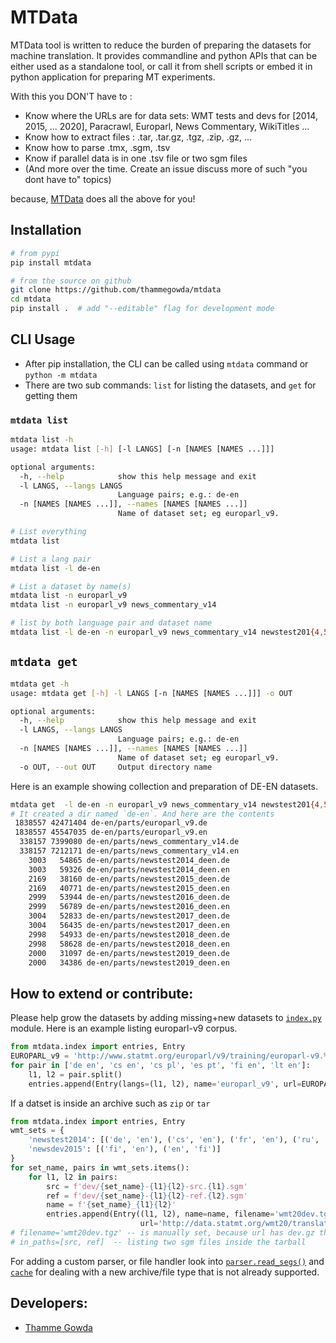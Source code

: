 # MTData
MTData tool is written to reduce the burden of preparing the datasets for machine translation.
It provides commandline and python APIs that can be either used as a standalone tool, 
or call it from shell scripts or embed it in python application for preparing MT experiments.

With this you DON'T have to :
- Know where the URLs are for data sets: WMT tests and devs for \[2014, 2015, ... 2020], Paracrawl, 
  Europarl, News Commentary, WikiTitles ...
- Know how to extract files : .tar, .tar.gz, .tgz, .zip, .gz, ...
- Know how to parse .tmx, .sgm, .tsv
- Know if parallel data is in one .tsv file or two sgm files 
- (And more over the time. Create an issue discuss more of such "you dont have to" topics)

because, [MTData](https://github.com/thammegowda/mtdata) does all the above for you! 

## Installation
```bash
# from pypi
pip install mtdata 

# from the source on github 
git clone https://github.com/thammegowda/mtdata 
cd mtdata
pip install .  # add "--editable" flag for development mode 
```

## CLI Usage
- After pip installation, the CLI can be called using `mtdata` command  or `python -m mtdata`
- There are two sub commands: `list` for listing the datasets, and `get` for getting them   
### `mtdata list`
```bash
mtdata list -h
usage: mtdata list [-h] [-l LANGS] [-n [NAMES [NAMES ...]]]

optional arguments:
  -h, --help            show this help message and exit
  -l LANGS, --langs LANGS
                        Language pairs; e.g.: de-en
  -n [NAMES [NAMES ...]], --names [NAMES [NAMES ...]]
                        Name of dataset set; eg europarl_v9.
``` 

```bash
# List everything
mtdata list

# List a lang pair 
mtdata list -l de-en

# List a dataset by name(s)
mtdata list -n europarl_v9
mtdata list -n europarl_v9 news_commentary_v14

# list by both language pair and dataset name
mtdata list -l de-en -n europarl_v9 news_commentary_v14 newstest201{4,5,6,7,8,9}_deen
```

## `mtdata get`
```bash
mtdata get -h
usage: mtdata get [-h] -l LANGS [-n [NAMES [NAMES ...]]] -o OUT

optional arguments:
  -h, --help            show this help message and exit
  -l LANGS, --langs LANGS
                        Language pairs; e.g.: de-en
  -n [NAMES [NAMES ...]], --names [NAMES [NAMES ...]]
                        Name of dataset set; eg europarl_v9.
  -o OUT, --out OUT     Output directory name
```
Here is an example showing collection and preparation of DE-EN datasets. 
```bash
mtdata get  -l de-en -n europarl_v9 news_commentary_v14 newstest201{4,5,6,7,8,9}_deen -o de-en
# It created a dir named `de-en`. And here are the contents
 1838557 42471404 de-en/parts/europarl_v9.de
 1838557 45547035 de-en/parts/europarl_v9.en
  338157 7399080 de-en/parts/news_commentary_v14.de
  338157 7212171 de-en/parts/news_commentary_v14.en
    3003   54865 de-en/parts/newstest2014_deen.de
    3003   59326 de-en/parts/newstest2014_deen.en
    2169   38160 de-en/parts/newstest2015_deen.de
    2169   40771 de-en/parts/newstest2015_deen.en
    2999   53944 de-en/parts/newstest2016_deen.de
    2999   56789 de-en/parts/newstest2016_deen.en
    3004   52833 de-en/parts/newstest2017_deen.de
    3004   56435 de-en/parts/newstest2017_deen.en
    2998   54933 de-en/parts/newstest2018_deen.de
    2998   58628 de-en/parts/newstest2018_deen.en
    2000   31097 de-en/parts/newstest2019_deen.de
    2000   34386 de-en/parts/newstest2019_deen.en
```


## How to extend or contribute:
Please help grow the datasets by adding missing+new datasets to [`index.py`](mtdata/index.py) module.
Here is an example listing europarl-v9 corpus.
```python
from mtdata.index import entries, Entry
EUROPARL_v9 = 'http://www.statmt.org/europarl/v9/training/europarl-v9.%s-%s.tsv.gz'
for pair in ['de en', 'cs en', 'cs pl', 'es pt', 'fi en', 'lt en']:
    l1, l2 = pair.split()
    entries.append(Entry(langs=(l1, l2), name='europarl_v9', url=EUROPARL_v9 % (l1, l2)))
```
If a datset is inside an archive such as `zip` or `tar`
```python
from mtdata.index import entries, Entry
wmt_sets = {
    'newstest2014': [('de', 'en'), ('cs', 'en'), ('fr', 'en'), ('ru', 'en'), ('hi', 'en')],
    'newsdev2015': [('fi', 'en'), ('en', 'fi')]
}
for set_name, pairs in wmt_sets.items():
    for l1, l2 in pairs:
        src = f'dev/{set_name}-{l1}{l2}-src.{l1}.sgm'
        ref = f'dev/{set_name}-{l1}{l2}-ref.{l2}.sgm'
        name = f'{set_name}_{l1}{l2}'
        entries.append(Entry((l1, l2), name=name, filename='wmt20dev.tgz', in_paths=[src, ref],
                             url='http://data.statmt.org/wmt20/translation-task/dev.tgz'))
# filename='wmt20dev.tgz' -- is manually set, because url has dev.gz that can be confusing
# in_paths=[src, ref]  -- listing two sgm files inside the tarball
```
For adding a custom parser, or file handler look into [`parser.read_segs()`](mtdata/parser.py) 
and [`cache`](mtdata/cache.py) for dealing with a new archive/file type that is not already supported.
 

## Developers:
- [Thamme Gowda](https://twitter.com/thammegowda) 
